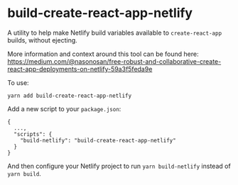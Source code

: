 build-create-react-app-netlify
===========

A utility to help make Netlify build variables available to `create-react-app` builds, without ejecting.

More information and context around this tool can be found here: https://medium.com/@nasonosan/free-robust-and-collaborative-create-react-app-deployments-on-netlify-59a3f5feda9e

To use:

```
yarn add build-create-react-app-netlify
```

Add a new script to your `package.json`:

```
{
  ...,
  "scripts": {
    "build-netlify": "build-create-react-app-netlify"
  }
}
```

And then configure your Netlify project to run `yarn build-netlify` instead of `yarn build`.
